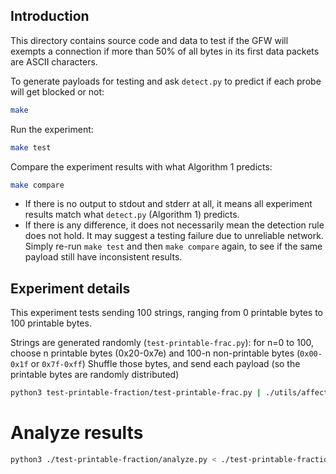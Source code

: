 ## Introduction

This directory contains source code and data to test if the GFW will exempts a connection if more than 50% of all bytes in its first data packets are ASCII characters.

To generate payloads for testing and ask `detect.py` to predict if each probe will get blocked or not:

```sh
make
```

Run the experiment:

```sh
make test
```

Compare the experiment results with what Algorithm 1 predicts:

```sh
make compare
```

* If there is no output to stdout and stderr at all, it means all experiment results match what `detect.py` (Algorithm 1) predicts.
* If there is any difference, it does not necessarily mean the detection rule does not hold. It may suggest a testing failure due to unreliable network. Simply re-run `make test` and then `make compare` again, to see if the same payload still have inconsistent results.

## Experiment details

This experiment tests sending 100 strings, ranging from 0 printable bytes to 100 printable bytes.

Strings are generated randomly (`test-printable-frac.py`):
for n=0 to 100, choose n printable bytes (0x20-0x7e)
and 100-n non-printable bytes (`0x00-0x1f` or `0x7f-0xff`)
Shuffle those bytes, and send each payload (so the printable bytes are randomly distributed)

```sh
python3 test-printable-fraction/test-printable-frac.py | ./utils/affected-payload -host REDACTED_US_SERVER_IP -p 4000-5000 -worker 30 > ./test-printable-fraction/fraction.out
```

# Analyze results

```sh
python3 ./test-printable-fraction/analyze.py < ./test-printable-fraction/fraction.out | sort -k 1 -n > ./test-printable-fraction/result.out
```
